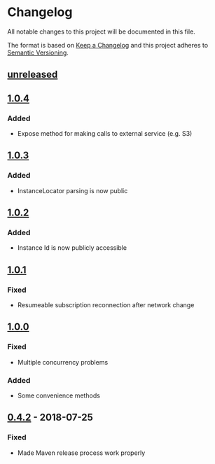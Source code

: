 # Changelog
All notable changes to this project will be documented in this file.

The format is based on [Keep a Changelog](http://keepachangelog.com/en/1.0.0/)
and this project adheres to [Semantic Versioning](http://semver.org/spec/v2.0.0.html).

## [unreleased](https://github.com/pusher/pusher-platform-android/compare/1.0.4...HEAD)

## [1.0.4](https://github.com/pusher/pusher-platform-android/compare/1.0.3...1.0.4)

### Added

- Expose method for making calls to external service (e.g. S3)

## [1.0.3](https://github.com/pusher/pusher-platform-android/compare/1.0.2...1.0.3)

### Added

- InstanceLocator parsing is now public

## [1.0.2](https://github.com/pusher/pusher-platform-android/compare/1.0.1...1.0.2)

### Added

- Instance Id is now publicly accessible

## [1.0.1](https://github.com/pusher/pusher-platform-android/compare/1.0.0...1.0.1)

### Fixed

- Resumeable subscription reconnection after network change

## [1.0.0](https://github.com/pusher/pusher-platform-android/compare/0.4.2...1.0.0)

### Fixed

- Multiple concurrency problems

### Added

- Some convenience methods

## [0.4.2](https://github.com/pusher/pusher-platform-android/compare/0.4.1...0.4.2) - 2018-07-25

### Fixed

- Made Maven release process work properly
